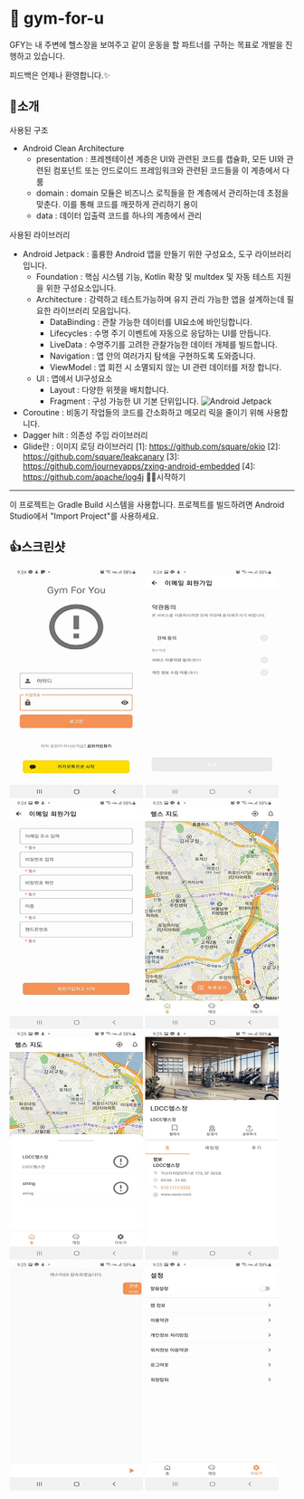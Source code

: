 👀 gym-for-u
=================

GFY는 내 주변에 헬스장을 보여주고 같이 운동을 할 파트너를 구하는 목표로 개발을 진행하고 있습니다. 

피드백은 언제나 환영합니다.✨


🙌소개
------------
사용된 구조
* Android Clean Architecture
  * presentation : 프레젠테이션 계층은 UI와 관련된 코드를 캡슐화, 모든 UI와 관련된 컴포넌트 또는 안드로이드 프레임워크와 관련된 코드들을 이 계층에서 다룸
  * domain       : domain 모듈은 비즈니스 로직들을 한 계층에서 관리하는데 초점을 맞춘다. 이를 통해 코드를 깨끗하게 관리하기 용이
  * data         : 데이터 입출력 코드를 하나의 계층에서 관리

사용된 라이브러리
* Android Jetpack : 훌륭한 Android 앱을 만들기 위한 구성요소, 도구 라이브러리 입니다.
  * Foundation : 핵심 시스템 기능, Kotlin 확장 및 multdex 및 자동 테스트 지원을 위한 구성요소입니다.
  * Architecture : 강력하고 테스트가능하며 유지 관리 가능한 앱을 설계하는데 필요한 라이브러리 모음입니다.
    * DataBinding : 관찰 가능한 데이터를 UI요소에 바인딩합니다.
    * Lifecycles : 수명 주기 이벤트에 자동으로 응답하는 UI를 만듭니다.
    * LiveData : 수명주기를 고려한 관찰가능한 데이터 개체를 빌드합니다.
    * Navigation : 앱 안의 여러가지 탐색을 구현하도록 도와줍니다.
    * ViewModel : 앱 회전 시 소멸되지 않는 UI 관련 데이터를 저장 합니다. 
  * UI : 앱에서 UI구성요소
    * Layout : 다양한 위젯을 배치합니다.
    * Fragment : 구성 가능한 UI 기본 단위입니다.
![Android Jetpack](screenshots/jetpack_donut.png "Android Jetpack Components")
* Coroutine : 비동기 작업들의 코드를 간소화하고 메모리 릭을 줄이기 위해 사용합니다. 
* Dagger hilt : 의존성 주입 라이브러리
* Glide란 : 이미지 로딩 라이브러리
[1]: https://github.com/square/okio
[2]: https://github.com/square/leakcanary
[3]: https://github.com/journeyapps/zxing-android-embedded
[4]: https://github.com/apache/log4j
🤷‍♀️시작하기
------------
이 프로젝트는 Gradle Build 시스템을 사용합니다. 프로젝트를 빌드하려면 Android Studio에서 "Import Project"를 사용하세요.

👍스크린샷
-----------
![화면1](screenshots/gymforyou_1.png "화면1")
![화면2](screenshots/gymforyou_2.png "화면2")
![화면3](screenshots/gymforyou_3.png "화면3")
![화면4](screenshots/gymforyou_4.png "화면4")
![화면5](screenshots/gymforyou_5.png "화면5")
![화면6](screenshots/gymforyou_6.png "화면6")
![화면7](screenshots/gymforyou_7.png "화면7")
![화면8](screenshots/gymforyou_8.png "화면8")

